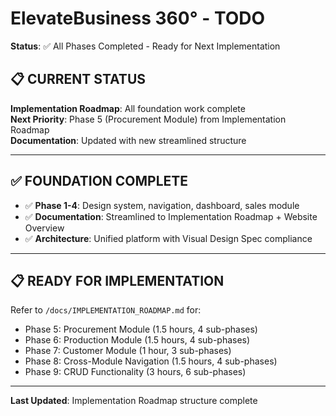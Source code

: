 # ElevateBusiness 360° - TODO

**Status**: ✅ All Phases Completed - Ready for Next Implementation

## **📋 CURRENT STATUS**

**Implementation Roadmap**: All foundation work complete  
**Next Priority**: Phase 5 (Procurement Module) from Implementation Roadmap  
**Documentation**: Updated with new streamlined structure

---

## **✅ FOUNDATION COMPLETE**

- ✅ **Phase 1-4**: Design system, navigation, dashboard, sales module
- ✅ **Documentation**: Streamlined to Implementation Roadmap + Website Overview
- ✅ **Architecture**: Unified platform with Visual Design Spec compliance

---

## **📋 READY FOR IMPLEMENTATION**

Refer to `/docs/IMPLEMENTATION_ROADMAP.md` for:
- Phase 5: Procurement Module (1.5 hours, 4 sub-phases)
- Phase 6: Production Module (1.5 hours, 4 sub-phases)  
- Phase 7: Customer Module (1 hour, 3 sub-phases)
- Phase 8: Cross-Module Navigation (1.5 hours, 4 sub-phases)
- Phase 9: CRUD Functionality (3 hours, 6 sub-phases)

---

**Last Updated**: Implementation Roadmap structure complete